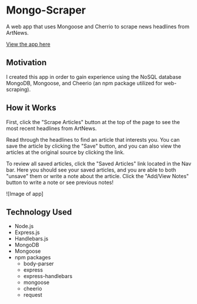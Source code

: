 # Mongo-Scraper
A web app that uses Mongoose and Cherrio to scrape news headlines from ArtNews. 

[View the app here](https://art-news-scraper.herokuapp.com/)

## Motivation
I created this app in order to gain experience using the NoSQL database MongoDB, Mongoose, and Cheerio (an npm package utilized for web-scraping).

## How it Works
First, click the "Scrape Articles" button at the top of the page to see the most recent headlines from ArtNews. 

Read through the headlines to find an article that interests you. You can save the article by clicking the "Save" button, and you can also view the articles at the original source by clicking the link.

To review all saved articles, click the "Saved Articles" link located in the Nav bar. Here you should see your saved articles, and you are able to both "unsave" them or write a note about the article. Click the "Add/View Notes" button to write a note or see previous notes!

![Image of app]

## Technology Used
* Node.js
* Express.js
* Handlebars.js
* MongoDB
* Mongoose
* npm packages
   * body-parser
   * express
   * express-handlebars
   * mongoose
   * cheerio
   * request

